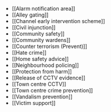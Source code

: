 - [[Alarm notification area]]
- [[Alley gating]]
- [[Channel early intervention scheme]]
- [[Civil injunction]]
- [[Community safety]]
- [[Community wardens]]
- [[Counter terrorism (Prevent)]]
- [[Hate crime]]
- [[Home safety advice]]
- [[Neighbourhood policing]]
- [[Protection from harm]]
- [[Release of CCTV evidence]]
- [[Town centre CCTV]]
- [[Town centre crime prevention]]
- [[Vandalism prevention]]
- [[Victim support]]
